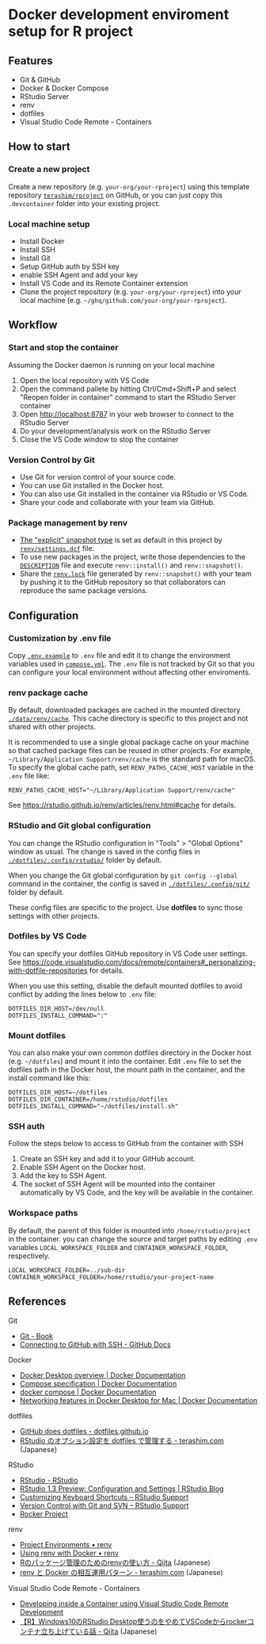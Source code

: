 Docker development enviroment setup for R project
==================================================

## Features

- Git & GitHub
- Docker & Docker Compose
- RStudio Server
- renv
- dotfiles
- Visual Studio Code Remote - Containers

## How to start

### Create a new project

Create a new repository (e.g. `your-org/your-rproject`) using this template repository [`terashim/rproject`](https://github.com/terashim/rproject) on GitHub, or you can just copy this `.devcontainer` folder into your existing project.

### Local machine setup

- Install Docker
- Install SSH
- Install Git
- Setup GitHub auth by SSH key
- enable SSH Agent and add your key
- Install VS Code and its Remote Container extension
- Clone the project repository (e.g. `your-org/your-rproject`) into your local machine (e.g. `~/ghq/github.com/your-org/your-rproject`).

## Workflow

### Start and stop the container

Assuming the Docker daemon is running on your local machine

1. Open the local repository with VS Code
2. Open the command pallete by hitting Ctrl/Cmd+Shift+P and select "Reopen folder in container" command to start the RStudio Server container
3. Open <http://localhost:8787> in your web browser to connect to the RStudio Server
4. Do your development/analysis work on the RStudio Server
5. Close the VS Code window to stop the container

### Version Control by Git

- Use Git for version control of your source code.
- You can use Git installed in the Docker host.
- You can also use Git installed in the container via RStudio or VS Code.
- Share your code and collaborate with your team via GitHub.

### Package management by renv

- [The "explicit" snapshot type](https://rstudio.github.io/renv/articles/renv.html#explicit-snapshots) is set as default in this project by [`renv/settings.dcf`](../renv/settings.dcf) file.
- To use new packages in the project, write those dependencies to the [`DESCRIPTION`](../DESCRIPTION) file and execute `renv::install()` and `renv::snapshot()`.
- Share the [`renv.lock`](../renv.lock) file generated by `renv::snapshot()` with your team by pushing it to the GitHub repository so that collaborators can reproduce the same package versions.

## Configuration

### Customization by .env file

Copy [`.env.example`](./.env.example) to `.env` file and edit it
to change the environment variables used in [`compose.yml`](./compose.yml.).
The `.env` file is not tracked by Git
so that you can configure your local environment without affecting other enviroments.

### renv package cache

By default, downloaded packages are cached in the mounted directory [`./data/renv/cache`](./data/renv/cache).
This cache directory is specific to this project and not shared with other projects.

It is recommended to use a single global package cache on your machine so that cached package files can be reused in other projects.
For example, `~/Library/Application Support/renv/cache` is the standard path for macOS.
To specify the global cache path, set `RENV_PATHS_CACHE_HOST` variable in the `.env` file like:

```
RENV_PATHS_CACHE_HOST="~/Library/Application Support/renv/cache"
```

See <https://rstudio.github.io/renv/articles/renv.html#cache> for details.

### RStudio and Git global configuration

You can change the RStudio configuration in "Tools" > "Global Options" window as usual.
The change is saved in the config files in [`./dotfiles/.config/rstudio/`](./dotfiles/.config/rstudio/) folder by default.

When you change the Git global configuration by `git config --global` command in the container, the config is saved in [`./dotfiles/.config/git/`](./dotfiles/.config/git/) folder by default.

These config files are specific to the project.
Use **dotfiles** to sync those settings with other projects.

### Dotfiles by VS Code

You can specify your dotfiles GitHub repository in VS Code user settings.
See <https://code.visualstudio.com/docs/remote/containers#_personalizing-with-dotfile-repositories> for details.

When you use this setting,
disable the default mounted dotfiles to avoid conflict
by adding the lines below to `.env` file:

```
DOTFILES_DIR_HOST=/dev/null
DOTFILES_INSTALL_COMMAND=":"
```

### Mount dotfiles

You can also make your own common dotfiles directory in the Docker host (e.g. `~/dotfiles`) and mount it into the container.
Edit `.env` file to set the dotfiles path in the Docker host, the mount path in the container, and the install command like this:

```
DOTFILES_DIR_HOST=~/dotfiles
DOTFILES_DIR_CONTAINER=/home/rstudio/dotfiles
DOTFILES_INSTALL_COMMAND="~/dotfiles/install.sh"
```

### SSH auth

Follow the steps below to access to GitHub from the container with SSH

1. Create an SSH key and add it to your GitHub account.
2. Enable SSH Agent on the Docker host.
3. Add the key to SSH Agent.
4. The socket of SSH Agent will be mounted into the container automatically by VS Code, and the key will be available in the container.

### Workspace paths

By default, the parent of this folder is mounted into `/home/rstudio/project` in the container.
you can change the source and target paths by editing `.env` variables `LOCAL_WORKSPACE_FOLDER` and `CONTAINER_WORKSPACE_FOLDER`, respectively.

```
LOCAL_WORKSPACE_FOLDER=../sub-dir
CONTAINER_WORKSPACE_FOLDER=/home/rstudio/your-project-name
```

## References

Git  
- [Git - Book](https://git-scm.com/book/en/v2)
- [Connecting to GitHub with SSH - GitHub Docs](https://docs.github.com/en/authentication/connecting-to-github-with-ssh)

Docker  
- [Docker Desktop overview | Docker Documentation](https://docs.docker.com/desktop/)
- [Compose specification | Docker Documentation](https://docs.docker.com/compose/compose-file/)
- [docker compose | Docker Documentation](https://docs.docker.com/engine/reference/commandline/compose/)
- [Networking features in Docker Desktop for Mac | Docker Documentation](https://docs.docker.com/desktop/mac/networking/#ssh-agent-forwarding)

dotfiles  
- [GitHub does dotfiles - dotfiles.github.io](https://dotfiles.github.io/)
- [RStudio のオプション設定を dotfiles で管理する - terashim.com](https://terashim.com/posts/rstudio-dotfiles/) (Japanese)

RStudio  
- [RStudio - RStudio](https://rstudio.com/products/rstudio/#rstudio-server)
- [RStudio 1.3 Preview: Configuration and Settings | RStudio Blog](https://blog.rstudio.com/2020/02/18/rstudio-1-3-preview-configuration/)
- [Customizing Keyboard Shortcuts – RStudio Support](https://support.rstudio.com/hc/en-us/articles/206382178-Customizing-Keyboard-Shortcuts)
- [Version Control with Git and SVN – RStudio Support](https://support.rstudio.com/hc/en-us/articles/200532077-Version-Control-with-Git-and-SVN)
- [Rocker Project](https://www.rocker-project.org/)

renv  
- [Project Environments • renv](https://rstudio.github.io/renv/index.html)
- [Using renv with Docker • renv](https://rstudio.github.io/renv/articles/docker.html)
- [Rのパッケージ管理のためのrenvの使い方 - Qiita](https://qiita.com/okiyuki99/items/688a00ca9a58e42e3bfa) (Japanese)
- [renv と Docker の相互運用パターン - terashim.com](https://terashim.com/posts/renv-docker-patterns/) (Japanese)

Visual Studio Code Remote - Containers  
- [Developing inside a Container using Visual Studio Code Remote Development](https://code.visualstudio.com/docs/remote/containers)
- [【R】Windows10のRStudio Desktop使うのをやめてVSCodeからrockerコンテナ立ち上げている話 - Qiita](https://qiita.com/eitsupi/items/ae0f89266b560b4e7096#devcontainerdevcontainerjson) (Japanese)
